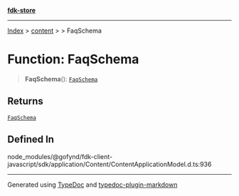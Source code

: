[**fdk-store**](../../../README.md)
***

[Index](../../../API.md) > [content](../../README.md) > [<internal>](../README.md) > FaqSchema

# Function: FaqSchema

> **FaqSchema**(): [`FaqSchema`](../type-aliases/type-alias.FaqSchema.md)

## Returns

[`FaqSchema`](../type-aliases/type-alias.FaqSchema.md)

## Defined In

node\_modules/@gofynd/fdk-client-javascript/sdk/application/Content/ContentApplicationModel.d.ts:936

***
Generated using [TypeDoc](https://typedoc.org/) and [typedoc-plugin-markdown](https://www.npmjs.com/package/typedoc-plugin-markdown)
